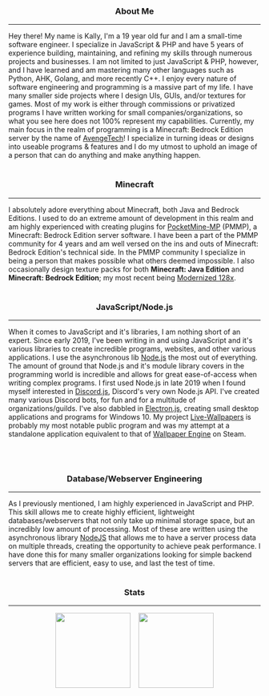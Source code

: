 <h3 align="center">About Me</h2><hr>
Hey there! My name is Kally, I'm a 19 year old fur and I am a small-time software engineer. I specialize in JavaScript & PHP and have 5 years of experience building, maintaining, and refining my skills through numerous projects and businesses. I am not limited to just JavaScript & PHP, however, and I have learned and am mastering many other languages such as Python, AHK, Golang, and more recently C++. I enjoy every nature of software engineering and programming is a massive part of my life. I have many smaller side projects where I design UIs, GUIs, and/or textures for games. Most of my work is either through commissions or privatized programs I have written working for small companies/organizations, so what you see here does not 100% represent my capabilities. Currently, my main focus in the realm of programming is a Minecraft: Bedrock Edition server by the name of <a href="http://avengetech.net/discord">AvengeTech</a>! I specialize in turning ideas or designs into useable programs & features and I do my utmost to uphold an image of a person that can do anything and make anything happen.
<br><br>
<h3 align="center">Minecraft</h3><hr>

I absolutely adore everything about Minecraft, both Java and Bedrock Editions. I used to do an extreme amount of development in this realm and am highly experienced with creating plugins for [PocketMine-MP](https://github.com/pmmp/PocketMine-MP) (PMMP), a Minecraft: Bedrock Edition server software. I have been a part of the PMMP community for 4 years and am well versed on the ins and outs of Minecraft: Bedrock Edition's technical side. In the PMMP community I specialize in being a person that makes possible what others deemed impossible. I also occasionally design texture packs for both __Minecraft: Java Edition__ and __Minecraft: Bedrock Edition__; my most recent being [Modernized 128x](https://github.com/xJustJqy/Modernized-128x).
<br><br>
<h3 align="center">JavaScript/Node.js</h3><hr>

When it comes to JavaScript and it's libraries, I am nothing short of an expert. Since early 2019, I've been writing in and using JavaScript and it's various libraries to create incredible programs, websites, and other various applications. I use the asynchronous lib [Node.js](https://nodejs.org/en/about/) the most out of everything. The amount of ground that Node.js and it's module library covers in the programming world is incredible and allows for great ease-of-access when writing complex programs. I first used Node.js in late 2019 when I found myself interested in [Discord.js](https://discord.js.org/), Discord's very own Node.js API. I've created many various Discord bots, for fun and for a multitude of organizations/guilds. I've also dabbled in <a href="https://electronjs.org">Electron.js</a>, creating small desktop applications and programs for Windows 10. My project <a href="https://github.com/JSRoyals/Live-Wallpapers">Live-Wallpapers</a> is probably my most notable public program and was my attempt at a standalone application equivalent to that of <a href="https://store.steampowered.com/app/431960/Wallpaper_Engine/">Wallpaper Engine</a> on Steam.

<br><br>
<h3 align="center">Database/Webserver Engineering</h3><hr>

As I previously mentioned, I am highly experienced in JavaScript and PHP. This skill allows me to create highly efficient, lightweight databases/webservers that not only take up minimal storage space, but an incredibly low amount of processing. Most of these are written using the asynchronous library [NodeJS](https://nodejs.org/en/about/) that allows me to have a server process data on multiple threads, creating the opportunity to achieve peak performance. I have done this for many smaller organizations looking for simple backend servers that are efficient, easy to use, and last the test of time.
<br><br>
<h3 align="center">Stats</h3><hr>

<div align="center"><img src="https://github-readme-stats.vercel.app/api?username=kallyluv&show_icons=true&theme=tokyonight" height=150>&nbsp;&nbsp;&nbsp;&nbsp;<img src="https://github-readme-stats.vercel.app/api/top-langs/?username=kallyluv&hide=html,css&layout=compact&theme=tokyonight" height=150></div>

